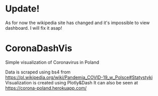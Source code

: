 # Update!

As for now the wikipedia site has changed and it's impossible to view dashboard. I will fix it asap!

# CoronaDashVis

Simple visualization of Coronavirus in Poland

Data is scraped using bs4 from https://pl.wikipedia.org/wiki/Pandemia_COVID-19_w_Polsce#Statystyki
Visualization is created using Plotly&Dash
It can also be seen at https://corona-poland.herokuapp.com/
